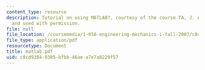 ```yaml
---
content_type: resource
description: Tutorial on using MATLAB?, courtesy of the course TA, J. Alberto Ortega,
  and used with permission.
file: null
file_location: /coursemedia/1-050-engineering-mechanics-i-fall-2007/c8cd93840305bfbb46aea7e7a8229f57_matlab.pdf
file_type: application/pdf
resourcetype: Document
title: matlab.pdf
uid: c8cd9384-0305-bfbb-46ae-a7e7a8229f57
---
```

